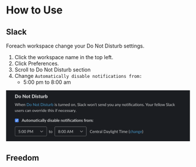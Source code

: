 # How to Use

## Slack

Foreach workspace change your Do Not Disturb settings.

1. Click the workspace name in the top left.
2. Click Preferences.
3. Scroll to Do Not Disturb section
4. Change `Automatically disable notifications from:`
    * 5:00 pm to 8:00 am

![Slack Do Not Disturb](/images/slackDND.png "Slack Do Not Disturb")

## Freedom
